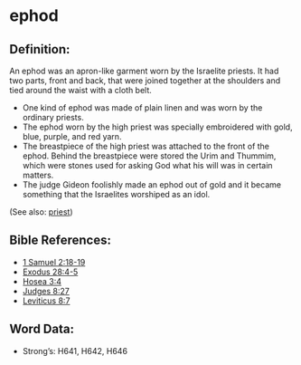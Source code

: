 # ephod

## Definition:

An ephod was an apron-like garment worn by the Israelite priests. It had two parts, front and back, that were joined together at the shoulders and tied around the waist with a cloth belt.

* One kind of ephod was made of plain linen and was worn by the ordinary priests.
* The ephod worn by the high priest was specially embroidered with gold, blue, purple, and red yarn.
* The breastpiece of the high priest was attached to the front of the ephod. Behind the breastpiece were stored the Urim and Thummim, which were stones used for asking God what his will was in certain matters.
* The judge Gideon foolishly made an ephod out of gold and it became something that the Israelites worshiped as an idol.

(See also: [priest](../kt/priest.md))

## Bible References:

* [1 Samuel 2:18-19](rc://en/tn/help/1sa/02/18)
* [Exodus 28:4-5](rc://en/tn/help/exo/28/04)
* [Hosea 3:4](rc://en/tn/help/hos/03/04)
* [Judges 8:27](rc://en/tn/help/jdg/08/27)
* [Leviticus 8:7](rc://en/tn/help/lev/08/07)

## Word Data:

* Strong’s: H641, H642, H646
